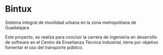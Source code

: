 # Bintux
Sistema integral de movilidad urbana en la zona metropolitana de Guadalajara

Este proyecto, se realiza para concluir la carrera de ingenieria en desarrollo de software en el Centro de Enseñanza Técnica Industrial, tiene por objetivo fomentar el uso del transporte público.
